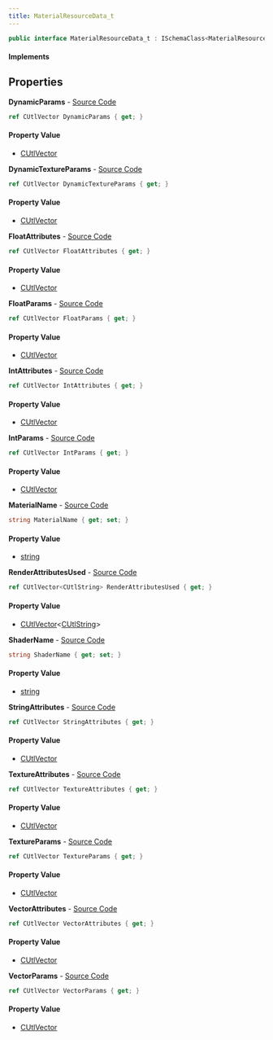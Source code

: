 ```yaml
---
title: MaterialResourceData_t
---
```


```csharp
public interface MaterialResourceData_t : ISchemaClass<MaterialResourceData_t>, ISchemaField, ISchemaClass, INativeHandle
```

#### Implements

## Properties

**DynamicParams** - [Source Code](https://github.com/swiftly-solution/swiftlys2/blob/main/managed/src/SwiftlyS2.Generated/Schemas/Interfaces/MaterialResourceData_t.cs#L33)

```csharp
ref CUtlVector DynamicParams { get; }
```

#### Property Value

- [CUtlVector](/docs/api/shared/natives/cutlvector)

**DynamicTextureParams** - [Source Code](https://github.com/swiftly-solution/swiftlys2/blob/main/managed/src/SwiftlyS2.Generated/Schemas/Interfaces/MaterialResourceData_t.cs#L36)

```csharp
ref CUtlVector DynamicTextureParams { get; }
```

#### Property Value

- [CUtlVector](/docs/api/shared/natives/cutlvector)

**FloatAttributes** - [Source Code](https://github.com/swiftly-solution/swiftlys2/blob/main/managed/src/SwiftlyS2.Generated/Schemas/Interfaces/MaterialResourceData_t.cs#L42)

```csharp
ref CUtlVector FloatAttributes { get; }
```

#### Property Value

- [CUtlVector](/docs/api/shared/natives/cutlvector)

**FloatParams** - [Source Code](https://github.com/swiftly-solution/swiftlys2/blob/main/managed/src/SwiftlyS2.Generated/Schemas/Interfaces/MaterialResourceData_t.cs#L24)

```csharp
ref CUtlVector FloatParams { get; }
```

#### Property Value

- [CUtlVector](/docs/api/shared/natives/cutlvector)

**IntAttributes** - [Source Code](https://github.com/swiftly-solution/swiftlys2/blob/main/managed/src/SwiftlyS2.Generated/Schemas/Interfaces/MaterialResourceData_t.cs#L39)

```csharp
ref CUtlVector IntAttributes { get; }
```

#### Property Value

- [CUtlVector](/docs/api/shared/natives/cutlvector)

**IntParams** - [Source Code](https://github.com/swiftly-solution/swiftlys2/blob/main/managed/src/SwiftlyS2.Generated/Schemas/Interfaces/MaterialResourceData_t.cs#L21)

```csharp
ref CUtlVector IntParams { get; }
```

#### Property Value

- [CUtlVector](/docs/api/shared/natives/cutlvector)

**MaterialName** - [Source Code](https://github.com/swiftly-solution/swiftlys2/blob/main/managed/src/SwiftlyS2.Generated/Schemas/Interfaces/MaterialResourceData_t.cs#L16)

```csharp
string MaterialName { get; set; }
```

#### Property Value

- [string](https://learn.microsoft.com/dotnet/api/system.string)

**RenderAttributesUsed** - [Source Code](https://github.com/swiftly-solution/swiftlys2/blob/main/managed/src/SwiftlyS2.Generated/Schemas/Interfaces/MaterialResourceData_t.cs#L53)

```csharp
ref CUtlVector<CUtlString> RenderAttributesUsed { get; }
```

#### Property Value

- [CUtlVector](/docs/api/shared/natives/cutlvector-1)<[CUtlString](/docs/api/shared/natives/cutlstring)>

**ShaderName** - [Source Code](https://github.com/swiftly-solution/swiftlys2/blob/main/managed/src/SwiftlyS2.Generated/Schemas/Interfaces/MaterialResourceData_t.cs#L18)

```csharp
string ShaderName { get; set; }
```

#### Property Value

- [string](https://learn.microsoft.com/dotnet/api/system.string)

**StringAttributes** - [Source Code](https://github.com/swiftly-solution/swiftlys2/blob/main/managed/src/SwiftlyS2.Generated/Schemas/Interfaces/MaterialResourceData_t.cs#L51)

```csharp
ref CUtlVector StringAttributes { get; }
```

#### Property Value

- [CUtlVector](/docs/api/shared/natives/cutlvector)

**TextureAttributes** - [Source Code](https://github.com/swiftly-solution/swiftlys2/blob/main/managed/src/SwiftlyS2.Generated/Schemas/Interfaces/MaterialResourceData_t.cs#L48)

```csharp
ref CUtlVector TextureAttributes { get; }
```

#### Property Value

- [CUtlVector](/docs/api/shared/natives/cutlvector)

**TextureParams** - [Source Code](https://github.com/swiftly-solution/swiftlys2/blob/main/managed/src/SwiftlyS2.Generated/Schemas/Interfaces/MaterialResourceData_t.cs#L30)

```csharp
ref CUtlVector TextureParams { get; }
```

#### Property Value

- [CUtlVector](/docs/api/shared/natives/cutlvector)

**VectorAttributes** - [Source Code](https://github.com/swiftly-solution/swiftlys2/blob/main/managed/src/SwiftlyS2.Generated/Schemas/Interfaces/MaterialResourceData_t.cs#L45)

```csharp
ref CUtlVector VectorAttributes { get; }
```

#### Property Value

- [CUtlVector](/docs/api/shared/natives/cutlvector)

**VectorParams** - [Source Code](https://github.com/swiftly-solution/swiftlys2/blob/main/managed/src/SwiftlyS2.Generated/Schemas/Interfaces/MaterialResourceData_t.cs#L27)

```csharp
ref CUtlVector VectorParams { get; }
```

#### Property Value

- [CUtlVector](/docs/api/shared/natives/cutlvector)


